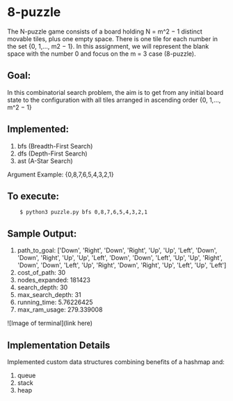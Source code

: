 # 8-puzzle

The N-puzzle game consists of a board holding N = m^2 − 1 distinct movable tiles, plus one empty space. There is one tile for each number in the set {0, 1,..., m2 − 1}. In this assignment, we will represent the blank space with the number 0 and focus on the m = 3 case (8-puzzle).

## Goal: 
In this combinatorial search problem, the aim is to get from any initial board state to the configuration with all tiles arranged in ascending order {0, 1,..., m^2 − 1}

## Implemented:
1. bfs (Breadth-First Search)
2. dfs (Depth-First Search)
3. ast (A-Star Search)

Argument Example: {0,8,7,6,5,4,3,2,1}

## To execute:
        $ python3 puzzle.py bfs 0,8,7,6,5,4,3,2,1

## Sample Output:
1. path_to_goal: ['Down', 'Right', 'Down', 'Right', 'Up', 'Up', 'Left', 'Down', 'Down', 'Right', 'Up', 'Up', 'Left', 'Down', 'Down', 'Left', 'Up', 'Up', 'Right', 'Down', 'Down', 'Left', 'Up', 'Right', 'Down', 'Right', 'Up', 'Left', 'Up', 'Left']
2. cost_of_path: 30
3. nodes_expanded: 181423
4. search_depth: 30
5. max_search_depth: 31
6. running_time: 5.76226425
7. max_ram_usage: 279.339008


![Image of terminal](link here)

## Implementation Details
Implemented custom data structures combining benefits of a hashmap and:
  1. queue
  2. stack
  3. heap
